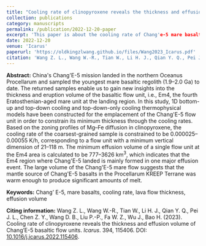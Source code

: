 ```yaml
---
title: "Cooling rate of clinopyroxene reveals the thickness and effusion volume of Chang'E-5 basaltic flow units"
collection: publications
category: manuscripts
permalink: /publication/2022-12-20-paper
excerpt: 'This paper is about the cooling rate of Chang'e-5 mare basalts.'
date: 2022-12-20
venue: 'Icarus'
paperurl: 'https://oldkingzlwang.github.io/files/Wang2023_Icarus.pdf'
citation: 'Wang Z. L., Wang W.-R., Tian W., Li H. J., Qian Y. Q., Pei J. L., Chen Z. Y., Wang D. B., Liu P.-P., Fa W. Z., Wu J., Bao H. (2023). &quot; Cooling rate of clinopyroxene reveals the thickness and effusion volume of Chang’E-5 basaltic flow units.&quot; <i>Icarus</i>. 394:115406.'
---
```


**Abstract:** China's Chang'E-5 mission landed in the northern Oceanus Procellarum and sampled the youngest mare basaltic regolith (1.9–2.0 Ga) to date. The returned samples enable us to gain new insights into the thickness and eruption volume of the basaltic flow unit, i.e., Em4, the fourth Eratosthenian-aged mare unit at the landing region. In this study, 1D bottom-up and top-down cooling and top-down-only cooling thermophysical models have been constructed for the emplacement of the Chang'E-5 flow unit in order to constrain its minimum thickness through the cooling rates. Based on the zoning profiles of Mg–Fe diffusion in clinopyroxene, the cooling rate of the coarsest-grained sample is constrained to be 0.000025–0.00055 K/h, corresponding to a flow unit with a minimum vertical dimension of 21–118 m. The minimum effusion volume of a single flow unit at the Em4 area is calculated to be 777–3626 km<sup>3</sup>, which indicates that the Em4 region where Chang'E-5 landed is mainly formed in one major effusion event. The large volume of the Chang'E-5 mare flow suggests that the mantle source of Chang'E-5 basalts in the Procellarum KREEP Terrane was warm enough to produce significant amounts of melt.

**Keywords:** Chang’ E-5, mare basalts, cooling rate, lava flow thickness, effusion volume

**Citing information:** Wang Z. L., Wang W.-R., Tian W., Li H. J., Qian Y. Q., Pei J. L., Chen Z. Y., Wang D. B., Liu P.-P., Fa W. Z., Wu J., Bao H. (2023). Cooling rate of clinopyroxene reveals the thickness and effusion volume of Chang’E-5 basaltic flow units. *Icarus*. 394, 115406. DOI: [10.1016/j.icarus.2022.115406](https://www.sciencedirect.com/science/article/pii/S0019103522004985).